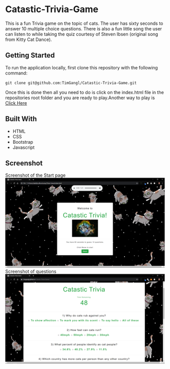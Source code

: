 # Catastic-Trivia-Game
This is a fun Trivia game on the topic of cats. The user has sixty seconds to answer 10 multiple choice questions. There is also a fun little song the user can listen to while taking the quiz courtesy of Steven Ibsen (original song from Kitty Cat Dance). 

## Getting Started
To run the application locally, first clone this repository with the following command:

```
git clone git@github.com:TimGangl/Catastic-Trivia-Game.git
```
Once this is done then all you need to do is click on the index.html file in the repositories root folder and you are ready to play.Another way to play is [Click Here](https://timgangl.github.io/Catastic-Trivia-Game/)

## Built With
* HTML
* CSS
* Bootstrap 
* Javascript

## Screenshot
Screenshot of the Start page
<br>
![Cat](cat.png)
<br>
Screenshot of questions
<br>
![questions](quest.png)


